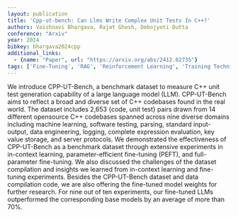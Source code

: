 ```yaml
---
layout: publication
title: 'Cpp-ut-bench: Can Llms Write Complex Unit Tests In C++?'
authors: Vaishnavi Bhargava, Rajat Ghosh, Debojyoti Dutta
conference: "Arxiv"
year: 2024
bibkey: bhargava2024cpp
additional_links:
  - {name: "Paper", url: "https://arxiv.org/abs/2412.02735"}
tags: ['Fine-Tuning', 'RAG', 'Reinforcement Learning', 'Training Techniques', 'Pretraining Methods', 'Prompting', 'In-Context Learning']
---
```

We introduce CPP-UT-Bench, a benchmark dataset to measure C++ unit test
generation capability of a large language model (LLM). CPP-UT-Bench aims to
reflect a broad and diverse set of C++ codebases found in the real world. The
dataset includes 2,653 \{code, unit test\} pairs drawn from 14 different
opensource C++ codebases spanned across nine diverse domains including machine
learning, software testing, parsing, standard input-output, data engineering,
logging, complete expression evaluation, key value storage, and server
protocols. We demonstrated the effectiveness of CPP-UT-Bench as a benchmark
dataset through extensive experiments in in-context learning,
parameter-efficient fine-tuning (PEFT), and full-parameter fine-tuning. We also
discussed the challenges of the dataset compilation and insights we learned
from in-context learning and fine-tuning experiments. Besides the CPP-UT-Bench
dataset and data compilation code, we are also offering the fine-tuned model
weights for further research. For nine out of ten experiments, our fine-tuned
LLMs outperformed the corresponding base models by an average of more than 70%.
